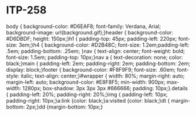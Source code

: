 # ITP-258
body { background-color: #D6EAF8;       font-family: Verdana, Arial;  background-image: url(background.gif);}header { background-color: #D6DBDF;        height: 150px;}h1 { padding-top: 45px;    padding-left: 220px;    font-size: 3em;}h4 { background-color: #D2B48C;    font-size: 1.2em;padding-left:   .5em;   padding-bottom: .25em;    }nav { text-align: center;      font-weight: bold;  font-size: 1.5em; padding-top: 10px;}nav a { text-decoration: none;  color: black;}main { padding-left: 2em;      padding-right: 2em;  padding-bottom: 2em;  display: block;}footer { background-color: #F8F9F9;       font-size: .60em;   font-style: italic;   text-align: center;}#wrapper { width: 80%;           margin-right: auto;   margin-left: auto;   background-color: #E8F8F5;   min-width: 900px;   max-width: 1280px;   box-shadow: 3px 3px 3px #666666;   padding: 10px;}.details { padding-left: 20%;           padding-right: 20%;}img { padding-left: 10px;     padding-right: 10px;}a:link {color: black;}a:visited {color: black;}dt {
margin-bottom: 2px;}dd {margin-bottom: 10px;}
